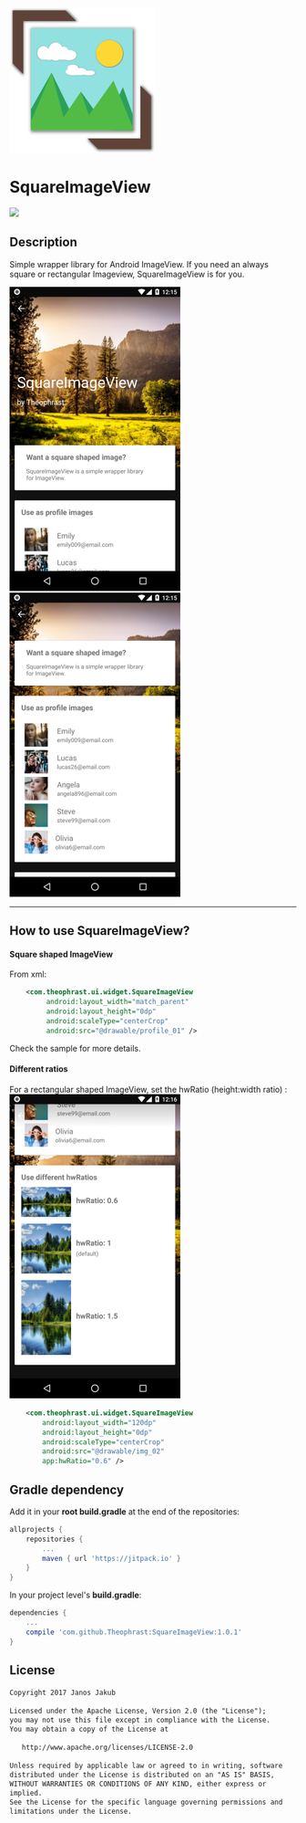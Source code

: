 ![logo](https://github.com/Theophrast/SquareImageView/blob/master/gfx/logo/squareimageview_logo_256.png)
# SquareImageView
[![](https://jitpack.io/v/Theophrast/SquareImageView.svg)](https://jitpack.io/#Theophrast/SquareImageView)



## Description
Simple wrapper library for Android ImageView.
If you need an always square or rectangular Imageview, SquareImageView is for you.


![demo1](https://github.com/Theophrast/SquareImageView/blob/master/gfx/screenshots/img_demo_01.png)
![demo1](https://github.com/Theophrast/SquareImageView/blob/master/gfx/screenshots/img_demo_02.png)



----------


## How to use SquareImageView?

#### Square shaped ImageView
From xml:
```xml
    <com.theophrast.ui.widget.SquareImageView
	     android:layout_width="match_parent"
	     android:layout_height="0dp"
	     android:scaleType="centerCrop"
	     android:src="@drawable/profile_01" />
```
Check the sample for more details.

#### Different ratios
For a rectangular shaped ImageView, set the hwRatio (height:width ratio) :
![demo1](https://github.com/Theophrast/SquareImageView/blob/master/gfx/screenshots/img_demo_03.png)

```xml
    <com.theophrast.ui.widget.SquareImageView
        android:layout_width="120dp"
        android:layout_height="0dp"
        android:scaleType="centerCrop"
        android:src="@drawable/img_02"
        app:hwRatio="0.6" />
```


## Gradle dependency
Add it in your **root build.gradle** at the end of the repositories:

```groovy
allprojects {
	repositories {
		...
		maven { url 'https://jitpack.io' }
	}
}
```
In your project level's **build.gradle**:
```groovy
dependencies {
	...
	compile 'com.github.Theophrast:SquareImageView:1.0.1'
}
```



## License
```
Copyright 2017 Janos Jakub

Licensed under the Apache License, Version 2.0 (the "License");
you may not use this file except in compliance with the License.
You may obtain a copy of the License at

   http://www.apache.org/licenses/LICENSE-2.0

Unless required by applicable law or agreed to in writing, software
distributed under the License is distributed on an "AS IS" BASIS,
WITHOUT WARRANTIES OR CONDITIONS OF ANY KIND, either express or implied.
See the License for the specific language governing permissions and
limitations under the License.
```



